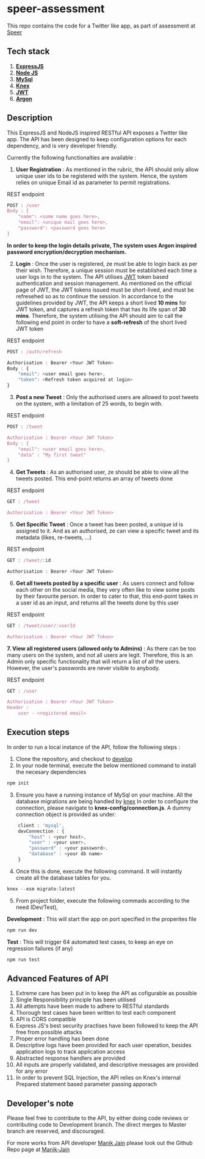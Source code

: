 # speer-assessment

This repo contains the code for a Twitter like app, as part of assessment at [Speer](https://www.speer.io/)

## Tech stack
1. **[ExpressJS](https://expressjs.com/)**
2. **[Node JS](https://nodejs.dev/)**
3. **[MySql](https://www.mysql.com/)**
4. **[Knex](http://knexjs.org/)**
5. **[JWT](https://jwt.io/)**
6. **[Argon](https://www.npmjs.com/package/argon2)**

## Description
This ExpressJS and NodeJS inspired RESTful API exposes a Twitter like app. The API has been designed to keep configuration options for each dependency, and is very developer friendly. 

Currently the following functionalties are available : 

1. **User Registration** : As mentioned in the rubric, the API should only allow unique user ids to be registered with the system. Hence, the system relies on unique Email id as parameter to permit registrations.

REST endpoint
``` Javascript
POST : /user
Body : {
    "name": <some name goes here>,
    "email": <unique mail goes here>,
    "password": <password goes here>
}
```

**In order to keep the login details private, The system uses Argon inspired password encryption/decryption mechanism.**

2. **Login** : Once the user is registered, ze must be able to login back as per their wish. Therefore, a unique session must be established each time a user logs in to the system. The API utilises [JWT](https://jwt.io/) token based authentication and session management. As mentioned on the official page of JWT, the JWT tokens issued must be short-lived, and must be refresehed so as to continue the session. In accordance to the guidelines provided by JWT, the API keeps a short lived **10 mins** for JWT token, and captures a refresh token that has its life span of **30 mins**. Therefore, the system utilising the API should aim to call the following end point in order to have a **soft-refresh** of the short lived JWT token

REST endpoint
``` Javascript
POST : /auth/refresh 

Authorisation : Bearer <Your JWT Token>
Body : {
    "email": <user email goes here>,
    "token": <Refresh token acquired at login>
}
```
3. **Post a new Tweet** : Only the authorised users are allowed to post tweets on the system, with a limitation of 25 words, to begin with. 

REST endpoint
``` Javascript
POST : /tweet

Authorisation : Bearer <Your JWT Token>
Body : {
    "email": <user email goes here>,
    "data" : "My first tweet"
}
```

4. **Get Tweets** : As an authorised user, ze should be able to view all the tweets posted. This end-point returns an array of tweets done 

REST endpoint

``` Javascript
GET : /tweet

Authorisation : Bearer <Your JWT Token>
```

5. **Get Specific Tweet** : Once a tweet has been posted, a unique id is assigned to it. And as an authorised, ze can view a specific tweet and its metadata (likes, re-tweets, ...)

REST endpoint

``` Javascript
GET : /tweet/:id

Authorisation : Bearer <Your JWT Token>
```

6. **Get all tweets posted by a specific user** : As users connect and follow each other on the social media, they very often like to view some posts by their favourite person. In order to cater to that, this end-point takes in a user id as an input, and returns all the tweets done by this user

REST endpoint

``` Javascript
GET : /tweet/user/:userId

Authorisation : Bearer <Your JWT Token>
```

**7. View all registered users (allowed only to Admins)** : As there can be too many users on the system, and not all users are legit. Therefore, this is an Admin only specific functionality that will return a list of all the users. However, the user's passwords are never visible to anybody.

REST endpoint

``` Javascript
GET : /user

Authorisation : Bearer <Your JWT Token>
Header : 
    user - <registered email>
```

## Execution steps

In order to run a local instance of the API, follow the following steps :

1. Clone the repository, and checkout to [develop](https://github.com/Manik-Jain/speer-assessment/tree/development)
2. In your node terminal, execute the below mentioned command to install the necesary dependencies
``` Javascript
npm init
```
3. Ensure you have a running instance of MySql on your machine. All the database migrations are being handled by [knex](http://knexjs.org/) In order to configure the connection, please navigate to **knex-config/connection.js**. A dummy connection object is provided as under:

```Javascript
    client : 'mysql',
    devConnection : {
        "host" : <your host>,
        "user" : <your user>,
        "password" : <your password>,
        "database" : <your db name>
    }
```

4. Once this is done, execute the following command. It will instantly create all the database tables for you.
```Javascript
knex --esm migrate:latest
```

5. From project folder, execute the following commads according to the need (Dev/Test),

**Development** : This will start the app on port specified in the properites file
```Javascript
npm run dev
```

**Test** : This will trigger 64 automated test cases, to keep an eye on regression failures (if any)
```Javascript
npm run test
```

## **Advanced Features of API**
1. Extreme care has been put in to keep the API as cofigurable as possible
2. Single Responsibility principle has been utilised
3. All attempts have been made to adhere to RESTful standards
4. Thorough test cases have been written to test each component
5. API is CORS compatible 
6. Express JS's best security practises have been followed to keep the API free from possible attacks
7. Proper error handling has been done
8. Descriptive logs have been provided for each user operation, besides application logs to track application access
9. Abstracted response handlers are provided
10. All inputs are properly validated, and descriptive messages are provided for any error
11. In order to prevent SQL Injection, the API relies on Knex's internal Prepared statement based parameter passing apporach

## Developer's note 
Please feel free to contribute to the API, by either doing code reviews or contributing code to Development branch.
The direct merges to Master branch are reserved, and discouraged.

For more works from API developer [Manik Jain](https://www.linkedin.com/in/manik-jain-52514764/)
please look out the Github Repo page at [Manik-Jain](https://github.com/Manik-Jain)
